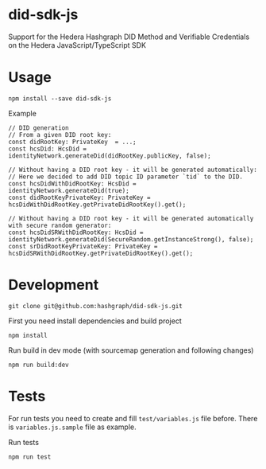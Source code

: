 # did-sdk-js
Support for the Hedera Hashgraph DID Method and Verifiable Credentials on the Hedera JavaScript/TypeScript SDK

# Usage
```
npm install --save did-sdk-js
```
Example
```
// DID generation
// From a given DID root key:
const didRootKey: PrivateKey  = ...;
const hcsDid: HcsDid = identityNetwork.generateDid(didRootKey.publicKey, false);

// Without having a DID root key - it will be generated automatically:
// Here we decided to add DID topic ID parameter `tid` to the DID.
const hcsDidWithDidRootKey: HcsDid = identityNetwork.generateDid(true);
const didRootKeyPrivateKey: PrivateKey = hcsDidWithDidRootKey.getPrivateDidRootKey().get();

// Without having a DID root key - it will be generated automatically with secure random generator:
const hcsDidSRWithDidRootKey: HcsDid = identityNetwork.generateDid(SecureRandom.getInstanceStrong(), false);
const srDidRootKeyPrivateKey: PrivateKey = hcsDidSRWithDidRootKey.getPrivateDidRootKey().get();
```

# Development
```
git clone git@github.com:hashgraph/did-sdk-js.git
```

First you need install dependencies and build project
```
npm install
```
Run build in dev mode (with sourcemap generation and following changes)
```
npm run build:dev
```

# Tests
For run tests you need to create and fill ```test/variables.js``` file before. There is ```variables.js.sample``` file as example.

Run tests
```
npm run test
```
